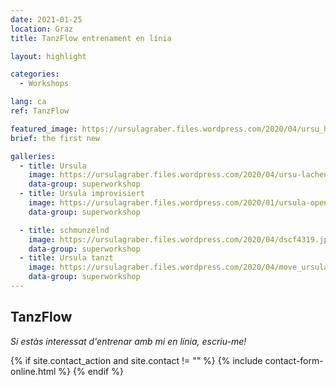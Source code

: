 ```yaml
---
date: 2021-01-25
location: Graz
title: TanzFlow entrenament en línia

layout: highlight

categories:
  - Workshops

lang: ca
ref: TanzFlow

featured_image: https://ursulagraber.files.wordpress.com/2020/04/ursu_haende.jpg?w=500&fit=crop
brief: the first new

galleries:
  - title: Ursula
    image: https://ursulagraber.files.wordpress.com/2020/04/ursu-lachend.jpg
    data-group: superworkshop
  - title: Ursula improvisiert
    image: https://ursulagraber.files.wordpress.com/2020/01/ursula-open-stage.jpg
    data-group: superworkshop

  - title: schmunzelnd
    image: https://ursulagraber.files.wordpress.com/2020/04/dscf4319.jpg
    data-group: superworkshop
  - title: Ursula tanzt
    image: https://ursulagraber.files.wordpress.com/2020/04/move_ursulagraber.jpg
    data-group: superworkshop
---
```



## TanzFlow

_Si estàs interessat d'entrenar amb mi en línia, escriu-me!_





{% if site.contact_action and site.contact != "" %}
{% include contact-form-online.html %}
{% endif %}
